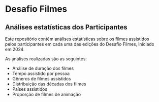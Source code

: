 # Desafio Filmes

## Análises estatísticas dos Participantes

Este repositório contém análises estatísticas sobre os filmes assistidos pelos participantes em cada uma das edições do Desafio Filmes, iniciado em 2024.

As análises realizadas são as seguintes:

- Análise de duração dos filmes
- Tempo assistido por pessoa
- Gêneros de filmes assistidos
- Distribuição das décadas dos filmes
- Países assistidos
- Proporção de filmes de animação
